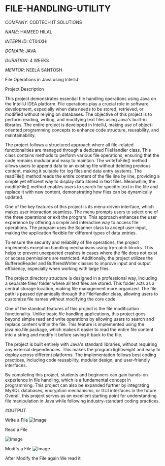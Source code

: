 # FILE-HANDLING-UTILITY

*COMPANY*: CODTECH IT SOLUTIONS

*NAME*: HAMEED HILAL

*INTERN ID*: CT04XHI

*DOMAIN*: JAVA

*DURATION*: 4 WEEKS

*MENTOR*: NEELA SANTOSH

File Operations in Java using IntelliJ

Project Description

This project demonstrates essential file handling operations using Java on the IntelliJ IDEA platform. File operations play a crucial role in software development, especially when data needs to be stored, retrieved, or modified without relying on databases. The objective of this project is to perform reading, writing, and modifying text files using Java's built-in libraries. The entire project is developed in IntelliJ, making use of object-oriented programming concepts to enhance code structure, reusability, and maintainability.

The project follows a structured approach where all file-related functionalities are managed through a dedicated FileHandler class. This class contains methods to perform various file operations, ensuring that the code remains modular and easy to maintain. The writeToFile() method allows users to append data to an existing file without deleting previous content, making it suitable for log files and data entry systems. The readFile() method reads the entire content of the file line by line, providing a simple yet efficient way to display data stored in text files. Meanwhile, the modifyFile() method enables users to search for specific text in the file and replace it with new content, demonstrating how files can be dynamically updated.

One of the key features of this project is its menu-driven interface, which makes user interaction seamless. The menu prompts users to select one of the three operations or exit the program. This approach enhances the user experience by offering a simple and interactive way to access file operations. The program uses the Scanner class to accept user input, making the application flexible for different types of data entries.

To ensure the security and reliability of file operations, the project implements exception handling mechanisms using try-catch blocks. This helps to prevent unexpected crashes in cases where the file does not exist or access permissions are restricted. Additionally, the project utilizes the BufferedReader and BufferedWriter classes to improve input and output efficiency, especially when working with large files.

The project directory structure is designed in a professional way, including a separate files/ folder where all text files are stored. This folder acts as a central storage location, making file management more organized. The file path is passed dynamically through the FileHandler class, allowing users to customize file names without modifying the core code.

One of the standout features of this project is the file modification functionality. Unlike basic file handling applications, this project goes beyond simple read and write operations by allowing users to search and replace content within the file. This feature is implemented using the java.nio.file package, which makes it easier to read the entire file content into a string and modify it before saving it back to the file.

The project is built entirely with Java's standard libraries, without requiring any external dependencies. This makes the program lightweight and easy to deploy across different platforms. The implementation follows best coding practices, including code reusability, modular design, and user-friendly interfaces.

By completing this project, students and beginners can gain hands-on experience in file handling, which is a fundamental concept in programming. This project can also be expanded further by integrating MySQL databases, encryption mechanisms, or GUI interfaces in the future. Overall, this project serves as an excellent starting point for understanding file manipulation in Java while following industry-standard coding practices.

#OUTPUT 

Write a File
![Image](https://github.com/user-attachments/assets/1bde88ee-3845-4d90-b8f5-032f7ba5e899)


Read a File

![Image](https://github.com/user-attachments/assets/062548a5-f0ad-4a14-8158-c7426ebb0933)

Modify a File 
![Image](https://github.com/user-attachments/assets/942697dc-a658-4e2b-ac33-c85e08034d35)

After Modify the File again We read it






